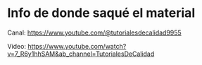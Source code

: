 # Info de donde saqué el material

Canal: https://www.youtube.com/@tutorialesdecalidad9955

Video: https://www.youtube.com/watch?v=7_R6y1hhSAM&ab_channel=TutorialesDeCalidad